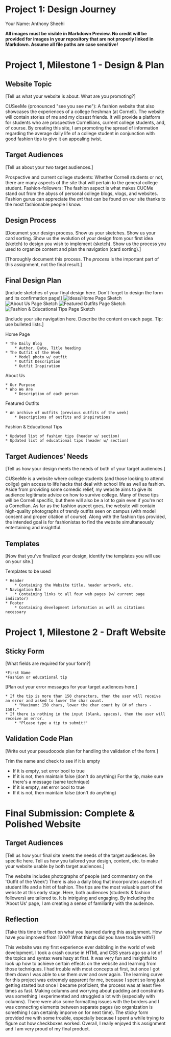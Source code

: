 # Project 1: Design Journey

Your Name: Anthony Sheehi

**All images must be visible in Markdown Preview. No credit will be provided for images in your repository that are not properly linked in Markdown. Assume all file paths are case sensitive!**

# Project 1, Milestone 1 - Design & Plan

## Website Topic

[Tell us what your website is about. What are you promoting?]

CUSeeMe (pronounced "see you see me"):
    A fashion website that also showcases the experiences of a college freshman (at Cornell).
    The website will contain stories of me and my closest friends. It will provide a platform
    for students who are prospective Cornellians, current college students, and, of course.
    By creating this site, I am promoting the spread of information regarding the average daily
    life of a college student in conjunction with good fashion tips to give it an appealing twist.

## Target Audiences

[Tell us about your two target audiences.]

Prospective and current college students: Whether Cornell students or not, there are many aspects of the site that will pertain to the general college student.
Fashion-followers: The fashion aspect is what makes CUCMe stand out from the abyss of personal college blogs, vlogs, and websites. Fashion gurus can appreciate the *art* that can be found on our site thanks to the most fashionable people I know.

## Design Process

[Document your design process. Show us your sketches. Show us your card sorting. Show us the evolution of your design from your first idea (sketch) to design you wish to implement (sketch). Show us the process you used to organize content and plan the navigation (card sorting).]

[Thoroughly document this process. The _process_ is the important part of this assignment, not the final result.]

## Final Design Plan

[Include sketches of your final design here. Don't forget to design the form and its confirmation page!]
![Ideas/Home Page Sketch](sketch1.png)
![About Us Page Sketch](sketch2.png)
![Featured Outfits Page Sketch](sketch3.png)
![Fashion & Educational Tips Page Sketch](sketch4.png)

[Include your site navigation here. Describe the content on each page. Tip: use bulleted lists.]

Home Page

    * The Daily Blog
        * Author, Date, Title heading
    * The Outfit of the Week
        * Model photo w/ outfit
        * Outfit Description
        * Outfit Inspiration

About Us

    * Our Purpose
    * Who We Are
        * Description of each person

Featured Outfits

    * An archive of outfits (previous outfits of the week)
        * Descriptions of outfits and inspirations

Fashion & Educational Tips

    * Updated list of fashion tips (header w/ section)
    * Updated list of educational tips (header w/ section)

## Target Audiences' Needs

[Tell us how your design meets the needs of both of your target audiences.]

CUSeeMe is a website where college students (and those looking to attend collge) gain access to life hacks that deal with school life as well as fashion. Aside from providing some comedic relief, my website aims to give its audience legitimate advice on how to survive college. Many of these tips will be Cornell specific, but there will also be a lot to gain even if you're not a Cornellian. As far as the fashion aspect goes, the website will contain high-quality photographs of trendy outfits seen on campus (with model consent and proper citation of course). Along with the fashion tips provided, the intended goal is for fashionistas to find the website simultaneously entertaining and insightful.

## Templates

[Now that you've finalized your design, identify the templates you will use on your site.]

Templates to be used

    * Header
        * Containing the Website title, header artwork, etc.
    * Navigation Bar
        * Containing links to all four web pages (w/ current page indicator)
    * Footer
        * Containing development information as well as citations necessary


# Project 1, Milestone 2 - Draft Website

## Sticky Form

[What fields are required for your form?]

    *First Name
    *Fashion or educational tip

[Plan out your error messages for your target audiences here.]

    * If the tip is more than 150 characters, then the user will receive an error and asked to lower the char count.
        * "Maximum: 150 chars, lower the char count by (# of chars - 150)."
    * If there is nothing in the input (blank, spaces), then the user will receive an error.
        * "Please type a tip to submit!"

## Validation Code Plan

[Write out your pseudocode plan for handling the validation of the form.]

Trim the name and check to see if it is empty
  * If it is empty, set error bool to true
  * If it is not, then maintain false (don't do anything)
For the tip, make sure there's a message (same technique)
  * If it is empty, set error bool to true
  * If it is not, then maintain false (don't do anything)


# Final Submission: Complete & Polished Website

## Target Audiences

[Tell us how your final site meets the needs of the target audiences. Be specific here. Tell us how you tailored your design, content, etc. to make your website usable by both target audiences.]

The website includes photographs of people (and commentary on the 'Outfit of the Week') There is also a daily blog that incorporates aspects of student life and a hint of fashion. The tips are the most valuable part of the website at this early stage. Here, both audiences (students & fashion followers) are tailored to. It is intriguing and engaging. By including the 'About Us' page, I am creating a sense of familiarity with the audeince.

## Reflection

[Take this time to reflect on what you learned during this assignment. How have you improved from 1300? What things did you have trouble with?]

This website was my first experience ever dabbling in the world of web development. I took a crash course in HTML and CSS years ago so a lot of the topics and syntax were hazy at first. It was very fun and insightful to look up how to achieve certain effects on the website and learning from those techniques. I had trouble with most concepts at first, but once I got them down I was able to use them over and over again. The learning curve for this project was extremely apparent for me, because I spent so long just getting started but once I became proficient, the process was at least five times as fast. Making columns and worrying about padding and constraints was something I experimented and struggled a lot with (especially with columns). There were also some formatting issues with the borders and I was connecting elements between separate pages (so organization is something I can certainly imporve on for next time). The sticky form provided me with some trouble, especially because I spent a while trying to figure out how checkboxes worked. Overall, I really enjoyed this assignment and I am very proud of my final product.
